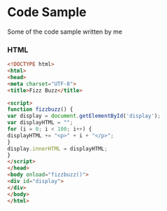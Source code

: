 # Code Sample


Some of the code sample written by me

### HTML
```html
<!DOCTYPE html>
<html>
<head>
<meta charset="UTF-8">
<title>Fizz Buzz</title>

<script>
function fizzbuzz() {
var display = document.getElementById('display');
var displayHTML = "";
for (i = 0; i < 100; i++) {
displayHTML += "<p>" + i + "</p>";
}
display.innerHTML = displayHTML;
}
</script>
</head>
<body onload="fizzbuzz()">
<div id="display">
</div>
</body>
</html>
